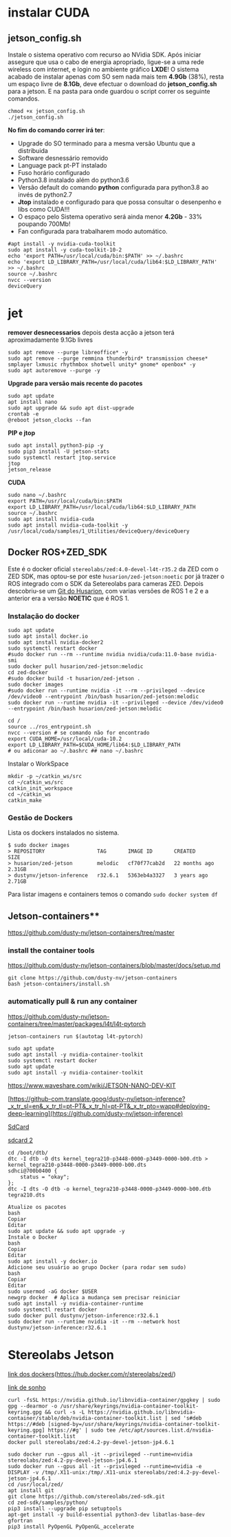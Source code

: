 # instalar CUDA

## jetson_config.sh
Instale o sistema operativo com recurso ao NVidia SDK. Após iniciar assegure que usa o cabo de energia apropriado, ligue-se a uma rede wireless com internet, e login no ambiente gráfico **LXDE**! O sistema acabado de instalar apenas com SO sem nada mais tem **4.9Gb** (38%), resta um espaço livre de **8.1Gb**, deve efectuar o download do **jetson_config.sh** para a jetson. E na pasta para onde guardou o script correr os seguinte comandos.

```shell
chmod +x jetson_config.sh
./jetson_config.sh
```

**No fim do comando correr irá ter**:
* Upgrade do SO terminado para a mesma versão Ubuntu que a distribuida
* Software desnessário removido
* Language pack pt-PT instalado
* Fuso horário configurado
* Python3.8 instalado além do python3.6
* Versão default do comando **python** configurada para python3.8 ao invés de python2.7
* **Jtop** instalado e configurado para que possa consultar o desenpenho e libs como CUDA!!!
* O espaço pelo Sistema operativo será ainda menor **4.2Gb** - 33% poupando 700Mb!
* Fan configurada para trabalharem modo automático.

 ``` shell
#apt install -y nvidia-cuda-toolkit
sudo apt install -y cuda-toolkit-10-2
echo 'export PATH=/usr/local/cuda/bin:$PATH' >> ~/.bashrc
echo 'export LD_LIBRARY_PATH=/usr/local/cuda/lib64:$LD_LIBRARY_PATH' >> ~/.bashrc
source ~/.bashrc
nvcc --version
deviceQuery
```
# jet
**remover desnecessarios**
depois desta acção a jetson terá aproximadamente 9.1Gb livres
```shell
sudo apt remove --purge libreoffice* -y
sudo apt remove --purge remmina thunderbird* transmission cheese* smplayer lxmusic rhythmbox shotwell unity* gnome* openbox* -y
sudo apt autoremove --purge -y
```

**Upgrade para versão mais recente do pacotes**
```shell
sudo apt update
apt install nano
sudo apt upgrade && sudo apt dist-upgrade
crontab -e
@reboot jetson_clocks --fan
```
**PIP e jtop**
```shell
sudo apt install python3-pip -y
sudo pip3 install -U jetson-stats
sudo systemctl restart jtop.service
jtop
jetson_release
```
**CUDA**
```shell
sudo nano ~/.bashrc
export PATH=/usr/local/cuda/bin:$PATH
export LD_LIBRARY_PATH=/usr/local/cuda/lib64:$LD_LIBRARY_PATH
source ~/.bashrc
sudo apt install nvidia-cuda
sudo apt install nvidia-cuda-toolkit -y
/usr/local/cuda/samples/1_Utilities/deviceQuery/deviceQuery
```

## Docker ROS+ZED_SDK
Este é o docker oficial `stereolabs/zed:4.0-devel-l4t-r35.2` da ZED com o ZED SDK, mas optou-se por este `husarion/zed-jetson:noetic` por já trazer o ROS integrado com o SDK da Setereolabs para cameras ZED. Depois descobriu-se um [Git do Husarion](https://github.com/husarion/zed-docker), com varias versões de ROS 1 e 2 e a anterior era a versão **NOETIC** que é ROS 1.

### Instalação do docker
```shell
sudo apt update
sudo apt install docker.io
sudo apt install nvidia-docker2
sudo systemctl restart docker
#sudo docker run --rm --runtime nvidia nvidia/cuda:11.0-base nvidia-smi
sudo docker pull husarion/zed-jetson:melodic
cd zed-docker
#sudo docker build -t husarion/zed-jetson .
sudo docker images
#sudo docker run --runtime nvidia -it --rm --privileged --device /dev/video0 --entrypoint /bin/bash husarion/zed-jetson:melodic
sudo docker run --runtime nvidia -it --privileged --device /dev/video0 --entrypoint /bin/bash husarion/zed-jetson:melodic

cd /
source ../ros_entrypoint.sh
nvcc --version # se comando não for encontrado
export CUDA_HOME=/usr/local/cuda-10.2
export LD_LIBRARY_PATH=$CUDA_HOME/lib64:$LD_LIBRARY_PATH
# ou adiconar ao ~/.bashrc ## nano ~/.bashrc

```
Instalar o WorkSpace
```shell
mkdir -p ~/catkin_ws/src
cd ~/catkin_ws/src
catkin_init_workspace
cd ~/catkin_ws
catkin_make
```
### Gestão de Dockers
Lista os dockers instalados no sistema.
```shell
$ sudo docker images
> REPOSITORY                 TAG       IMAGE ID       CREATED         SIZE
> husarion/zed-jetson        melodic   cf70f77cab2d   22 months ago   2.31GB
> dustynv/jetson-inference   r32.6.1   5363eb4a3327   3 years ago     2.71GB
```
Para listar imagens e containers temos o comando `sudo docker system df`

## Jetson-containers**
https://github.com/dusty-nv/jetson-containers/tree/master

### install the container tools
https://github.com/dusty-nv/jetson-containers/blob/master/docs/setup.md
```shell
git clone https://github.com/dusty-nv/jetson-containers
bash jetson-containers/install.sh
```
### automatically pull & run any container

https://github.com/dusty-nv/jetson-containers/tree/master/packages/l4t/l4t-pytorch
```shell
jetson-containers run $(autotag l4t-pytorch)
```

```shell
sudo apt update
sudo apt install -y nvidia-container-toolkit
sudo systemctl restart docker
sudo apt update
sudo apt install -y nvidia-container-toolkit
```

https://www.waveshare.com/wiki/JETSON-NANO-DEV-KIT

[https://github-com.translate.goog/dusty-nv/jetson-inference?_x_tr_sl=en&_x_tr_tl=pt-PT&_x_tr_hl=pt-PT&_x_tr_pto=wapp#deploying-deep-learning](https://github.com/dusty-nv/jetson-inference)

[SdCard](https://forums.developer.nvidia.com/t/jetson-nano-enable-sdmmc3-for-sd-card/165148/3?utm_source=chatgpt.com)

[sdcard 2](https://forums.developer.nvidia.com/t/microsd-card-not-detected-on-jetson-nano-production-module/80776/9)

```shell
cd /boot/dtb/
dtc -I dtb -O dts kernel_tegra210-p3448-0000-p3449-0000-b00.dtb > kernel_tegra210-p3448-0000-p3449-0000-b00.dts
sdhci@700b0400 {
    status = "okay";
};
dtc -I dts -O dtb -o kernel_tegra210-p3448-0000-p3449-0000-b00.dtb tegra210.dts
```

```
Atualize os pacotes
bash
Copiar
Editar
sudo apt update && sudo apt upgrade -y
Instale o Docker
bash
Copiar
Editar
sudo apt install -y docker.io
Adicione seu usuário ao grupo Docker (para rodar sem sudo)
bash
Copiar
Editar
sudo usermod -aG docker $USER
newgrp docker  # Aplica a mudança sem precisar reiniciar
sudo apt install -y nvidia-container-runtime
sudo systemctl restart docker
sudo docker pull dustynv/jetson-inference:r32.6.1
sudo docker run --runtime nvidia -it --rm --network host dustynv/jetson-inference:r32.6.1

``` 

# Stereolabs Jetson
[link dos dockers](https://hub.docker.com/r/stereolabs/zed/)(https://hub.docker.com/r/stereolabs/zed/)

[link de sonho](https://www.stereolabs.com/docs/docker/install-guide-linux)

```shell
curl -fsSL https://nvidia.github.io/libnvidia-container/gpgkey | sudo gpg --dearmor -o /usr/share/keyrings/nvidia-container-toolkit-keyring.gpg && curl -s -L https://nvidia.github.io/libnvidia-container/stable/deb/nvidia-container-toolkit.list | sed 's#deb https://#deb [signed-by=/usr/share/keyrings/nvidia-container-toolkit-keyring.gpg] https://#g' | sudo tee /etc/apt/sources.list.d/nvidia-container-toolkit.list
docker pull stereolabs/zed:4.2-py-devel-jetson-jp4.6.1

sudo docker run --gpus all -it --privileged --runtime=nvidia stereolabs/zed:4.2-py-devel-jetson-jp4.6.1
sudo docker run --gpus all -it --privileged --runtime=nvidia -e DISPLAY -v /tmp/.X11-unix:/tmp/.X11-unix stereolabs/zed:4.2-py-devel-jetson-jp4.6.1
cd /usr/local/zed/
apt install git
git clone https://github.com/stereolabs/zed-sdk.git
cd zed-sdk/samples/python/
pip3 install --upgrade pip setuptools
apt-get install -y build-essential python3-dev libatlas-base-dev gfortran
pip3 install PyOpenGL PyOpenGL_accelerate
```
